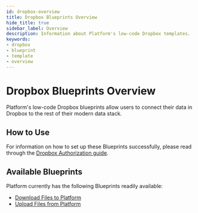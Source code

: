 ```yaml
---
id: dropbox-overview
title: Dropbox Blueprints Overview
hide_title: true
sidebar_label: Overview
description: Information about Platform's low-code Dropbox templates.
keywords:
- dropbox
- blueprint
- template
- overview
---
```


# Dropbox Blueprints Overview

Platform's low-code Dropbox blueprints allow users to connect their data in Dropbox to the rest of their modern data stack.


## How to Use
For information on how to set up these Blueprints successfully, please read through the [Dropbox Authorization guide](dropbox-authorization.md).


## Available Blueprints
Platform currently has the following Blueprints readily available: 
- [Download Files to Platform](dropbox-download-files.md)
- [Upload Files from Platform](dropbox-upload-files.md)

